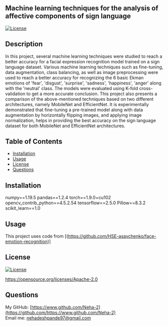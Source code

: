   ## Machine learning techniques for the analysis of affective components of sign language
  [![License](https://img.shields.io/badge/License-Apache_2.0-blue.svg)](https://opensource.org/licenses/Apache-2.0)

  ## Description
  In this project, several machine learning techniques were studied to reach a better accuracy for a facial expression recognition model trained on a sign language dataset. Various machine learning techniques such as fine-tuning, data augmentation, class balancing, as well as image preprocessing were used to reach a better accuracy for recognizing the 6 basic Ekman emotions of 'fear', 'disgust', 'surprise', 'sadness', 'happiness', 'anger' along with the 'neutral' class. The models were evaluated using K-fold cross-validation to get a more accurate conclusion. This project also presents a comparison of the above-mentioned techniques based on two different architectures, namely MobileNet and EfficientNet. It is experimentally demonstrated that fine-tuning a pre-trained model along with data augmentation by horizontally flipping images, and applying image normalization, helps in providing the best accuracy on the sign language dataset for both MobileNet and EfficientNet architectures.
  ## Table of Contents
  * [Installation](#installation)
  * [Usage](#usage)
  * [License](#license)
  * [Questions](#questions)
  ## Installation
  numpy==1.19.5
  pandas==1.2.4
  torch==1.9.0+cu102
  opencv_contrib_python==4.5.2.54
  tensorflow==2.5.0
  Pillow==8.3.2
  scikit_learn==1.0

  ## Usage
  This project uses code from [(https://github.com/HSE-asavchenko/face-emotion-recognition)]
  
  ## License
  [![License](https://img.shields.io/badge/License-Apache_2.0-blue.svg)](https://opensource.org/licenses/Apache-2.0)
  
  https://opensource.org/licenses/Apache-2.0 

  
  ## Questions
  My GitHub: [https://www.github.com/Neha-2](https://github.com/https://www.github.com/Neha-2) <br>
  Email me: nehadeshpande97@gmail.com


